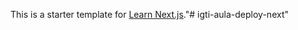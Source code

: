 This is a starter template for [Learn Next.js](https://nextjs.org/learn)."# igti-aula-deploy-next" 
